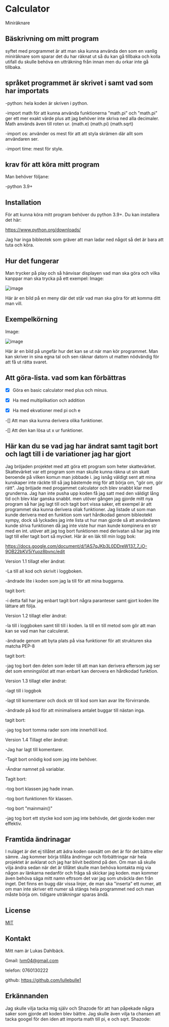 # Calculator

Miniräknare

## Bäskrivning om mitt program

syftet med programmet är att man ska kunna använda den som en vanlig miniräknare som sparar det
du har räknat ut så du kan gå tillbaka och kolla utifall du skulle behöva en utträkning från innan men du orkar inte gå tillbaka.

## språket programmet är skrivet i samt vad som har importats

-python: hela koden är skriven i python.

-import math för att kunna använda funktionerna "math.pi" och "math.pi" ger ett mer exakt värde plus att jag behöver inte skriva ned alla decimaler. Math används även till roten ur. (math.e) (math.pi) (math.sqrt)

-import os: använder os mest för att att styla skrämen där allt som användaren ser.

-import time: mest för style.

## krav för att köra mitt program

Man behöver följane:

-python 3.9+

## Installation

För att kunna köra mitt program behöver du python 3.9+. Du kan installera det här:

<https://www.python.org/downloads/>

Jag har inga bibleotek som gräver att man ladar ned något så det är bara att tuta och köra.

## Hur det fungerar

Man trycker på play och så hänvisar displayen vad man ska göra och vilka kanppar man ska trycka på ett exempel:
Image:

![image](https://user-images.githubusercontent.com/95761005/169045712-7d337ff9-c65e-4f2e-9dbe-bb97dffe1570.png)


Här är en bild på en meny där det står vad man ska göra för att komma ditt man vill.

## Exempelkörning

Image: 

![image](https://user-images.githubusercontent.com/95761005/169046047-96c38604-3e7e-4dfb-9da5-774db74399ad.png)


Här är en bild på ungefär hur det kan se ut när man kör programmet.
Man kan skriver in sina egna tal och sen räknar datorn ut matten nödvändig för att få ut rätta svaret.

## Att göra-lista. vad som kan förbättras

-[x] Göra en basic calculator med plus och minus.

-[x] Ha med multiplikation och addition

-[x] Ha med ekvationer med pi och e

-[] Att man ska kunna derivera olika funktioner.

-[] Att den kan lösa ut x ur funktioner.

## Här kan du se vad jag har ändrat samt tagit bort och lagt till i de variationer jag har gjort

Jag bröjaden projektet med att göra ett program som heter skattevärket. Skattevärket var ett program som man skulle kunna räkna ut sin skatt beroende på vilken komun man jobbade i. jag isnåg väldigt sent att mina kunskaper inte räckte till så jag bästemde mig för att börja om, "gör om, gör rätt". Jag bröjade med progammet calculator och blev snabbt klar med grunderna. Jag han inte pusha upp koden få jag satt med den väldigt lång tid och blev klar ganska snabbt. men utöver gången jag gjorde mitt nya program så har jag lagt till och tagit bort vissa saker, ett exempel är att programmet ska kunna derivera oliak funktioner. Jag listade ut som man kunde derivera med en funktion som vart hårdkodad genom bibleotekt sympy, dock så lyckades jag inte lista ut hur man gjorde så att användaren kunde slriva funktionen då jag inte viste hur man kunde kompinera en str med en int. utöver att jag tog bort funktionen med derivatan så har jag inte lagt till eller tagit bort så mycket.
Här är en läk till min logg bok:

<https://docs.google.com/document/d/1AS7qJKb3L0DDreW137_7_iO-9OB22bKV5iYuoz8bvnc/edit>

Version 1.1
tillagt eller ändrat:

-La till all kod och skrivit i loggboken.

-ändrade lite i koden som jag la till för att mina buggarna.

tagit bort:

-i detta fall har jag enbart tagit bort några paranteser samt gjort koden lite lättare att följa.

Version 1.2
tillagt eller ändrat:

-la till i loggboken samt till till i koden. la till en till metod som gör att man kan se vad man har calculerat.

-ändrade genom att byta plats på visa funktioner för att strukturen ska matcha PEP-8

tagit bort:

-jag tog bort den delen som leder till att man kan derivera eftersom jag ser det som emningslöst att man enbart kan derovera en hårdkodad funktion.

Version 1.3
tillagt eller ändrat:

-lagt till i loggbok

-lagt till komentarer och dock str till kod som kan avar lite förvirrande.

-ändrade på kod för att minimalisera antalet buggar till nästan inga.

tagit bort:

-jag tog bort tomma rader som inte innerhöll kod.

Version 1.4
Tillagt eller ändrat:

-Jag har lagt till komentarer.

-Tagit bort onödig kod som jag inte behöver.

-Ändrar namnet på variablar.

Tagit bort:

-tog bort klassen jag hade innan.

-tog bort funktionen för klassen.

-tog bort "mainmain()"

-jag tog bort ett stycke kod som jag inte behövde, det gjorde koden mer effektiv.

## Framtida ändrinagar

I nuläget är det ej tillåtet att ädra koden oavsätt om det är för det bättre eller sämre. Jag kommer börja tillåta ändringar och förbättringar när hela projektet är avklarat och jag har blivit bedömd på den.
Om man så skulle vilja ändra sedan när det är tillåtet skulle man behöva kontakta mig via någon av länkarna nedanför och fråga så skickar jag koden. man kommer även behöva säga mitt namn eftrsom det var jag som utväckla den från inget.
Det finns en bugg där vissa linjer, de man ska "inserta" ett numer, att om man inte skriver ett numer så stängs hela programmet ned och man måste börja om.
tidigare uträkningar sparas ändå.

## License

[MIT](https://choosealicense.com/licenses/mit/)

## Kontakt

Mitt nam är Lukas Dahlbäck.

Gmail: lvm04@gmail.com

telefon: 0760130222

github: <https://github.com/lullebulle1>

## Erkännanden

Jag skulle vilja tacka mig själv och Shazode för att han påpekade några saker som gjorde att koden blev bättre.
Jag skulle även vilja ta chansen att tacka googel för den iden att importa math till pi, e och sqrt.
Shazode: 

